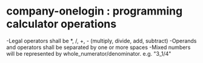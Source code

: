 # company-onelogin : programming calculator operations
-Legal operators shall be *, /, +, - (multiply, divide, add, subtract)
-Operands and operators shall be separated by one or more spaces
-Mixed numbers will be represented by whole_numerator/denominator. e.g. "3_1/4"
